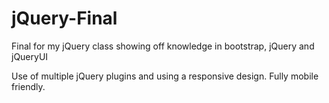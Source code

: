 # jQuery-Final
Final for my jQuery class showing off knowledge in bootstrap, jQuery and jQueryUI

Use of multiple jQuery plugins and using a responsive design. Fully mobile friendly.
